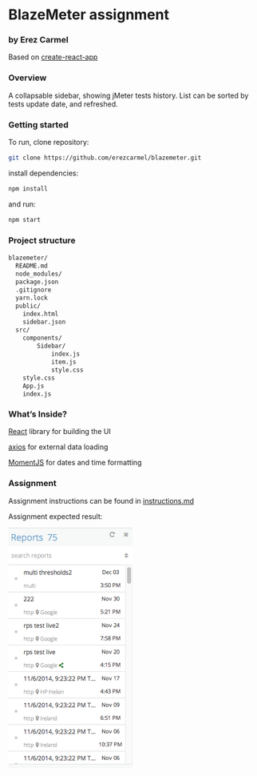 # BlazeMeter assignment
### by Erez Carmel
Based on [create-react-app](https://github.com/facebookincubator/create-react-app)

### Overview
A collapsable sidebar, showing jMeter tests history. List can be sorted by tests update date, and refreshed.

### Getting started
To run, clone repository:
```sh
git clone https://github.com/erezcarmel/blazemeter.git
```

install dependencies:
```sh
npm install
```

and run:
```sh
npm start
```

### Project structure
```
blazemeter/
  README.md
  node_modules/
  package.json
  .gitignore
  yarn.lock
  public/
    index.html
    sidebar.json
  src/
    components/
        Sidebar/
            index.js
            item.js
            style.css
    style.css
    App.js
    index.js
```

### What’s Inside?
[React](https://github.com/facebook/react) library for building the UI

[axios](https://github.com/mzabriskie/axios) for external data loading

[MomentJS](https://momentjs.com/) for dates and time formatting


### Assignment

Assignment instructions can be found in [instructions.md](/instructions/instructions.md)

Assignment expected result:

![Expected result](/instructions/sidebar.png)
